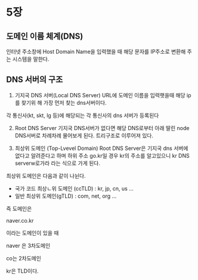 # 5장

## 도메인 이름 체계(DNS)
인터넷 주소창에 Host Domain Name을 입력했을 때 해당 문자를 IP주소로 변환해 주는 시스템을 말한다.

## DNS 서버의 구조

1. 기지국 DNS 서버(Local DNS Server)
URL에 도메인 이름을 입력햇을때 해당 ip를 찾기위 해 가장 먼저 찾는 dns서버이다.

각 통신사(kt, skt, lg 등)에 해당되는 각 통신사의 dns 서버가 등록된다

2. Root DNS Server
기지국 DNS서버가 없다면 해당 DNS로부터 아래 딸린 node DNS서버로 차례차례 물어보게 된다.
트리구조로 이루어져 있다.

3. 최상위 도메인 (Top-Lvevel Domain)
Root DNS Server은 기지국 dns 서버에 없다고 알려준다고 하며 하위 주소 go.kr일 경우 kr의 주소를 알고있으니 kr DNS serverw로가라 라는 식으로 가게 된다.

최상위 도메인은 다음과 같이 나뉜다.
* 국가 코드 최상ㄴ위 도메인 (ccTLD) : kr, jp, cn, us ...
* 일반 최상위 도메인(gTLD) : com, net, org ...

즉 도메인은

naver.co.kr

이라는 도메인이 있을 때

naver 은 3차도메인

co는 2차도메인

kr은 TLD이다.

 